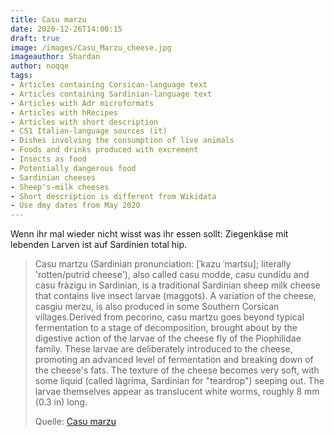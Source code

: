 ```yaml
---
title: Casu marzu
date: 2020-12-26T14:00:15
draft: true
image: /images/Casu_Marzu_cheese.jpg
imageauthor: Shardan
author: noqqe
tags:
- Articles containing Corsican-language text
- Articles containing Sardinian-language text
- Articles with Adr microformats
- Articles with hRecipes
- Articles with short description
- CS1 Italian-language sources (it)
- Dishes involving the consumption of live animals
- Foods and drinks produced with excrement
- Insects as food
- Potentially dangerous food
- Sardinian cheeses
- Sheep's-milk cheeses
- Short description is different from Wikidata
- Use dmy dates from May 2020
---
```


Wenn ihr mal wieder nicht wisst was ihr essen sollt: Ziegenkäse mit lebenden
Larven ist auf Sardinien total hip.

> Casu martzu (Sardinian pronunciation: [ˈkazu ˈmaɾtsu]; literally
> 'rotten/putrid cheese'), also called casu modde, casu cundídu and casu fràzigu
> in Sardinian, is a traditional Sardinian sheep milk cheese that contains live
> insect larvae (maggots). A variation of the cheese, casgiu merzu, is also
> produced in some Southern Corsican villages.Derived from pecorino, casu martzu
> goes beyond typical fermentation to a stage of decomposition, brought about by
> the digestive action of the larvae of the cheese fly of the Piophilidae
> family. These larvae are deliberately introduced to the cheese, promoting an
> advanced level of fermentation and breaking down of the cheese's fats. The
> texture of the cheese becomes very soft, with some liquid (called làgrima,
> Sardinian for "teardrop") seeping out. The larvae themselves appear as
> translucent white worms, roughly 8 mm (0.3 in) long.
>
> Quelle: [Casu marzu](https://en.wikipedia.org/wiki/Casu_marzu)
